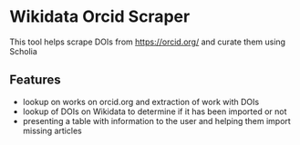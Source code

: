 # Wikidata Orcid Scraper
This tool helps scrape DOIs from https://orcid.org/ and curate them using Scholia

## Features
* lookup on works on orcid.org and extraction of work with DOIs
* lookup of DOIs on Wikidata to determine if it has been imported or not
* presenting a table with information to the user and helping them import missing articles